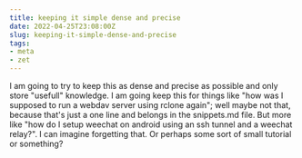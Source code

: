 ```yaml
---
title: keeping it simple dense and precise
date: 2022-04-25T23:08:00Z
slug: keeping-it-simple-dense-and-precise
tags:
- meta
- zet
---
```


I am going to try to keep this as dense and precise as possible and only store
"usefull" knowledge. I am going keep this for things like "how was I supposed
to run a webdav server using rclone again"; well maybe not that, because that's
just a one line and belongs in the snippets.md file. But more like "how do I
setup weechat on android using an ssh tunnel and a weechat relay?". I can
imagine forgetting that. Or perhaps some sort of small tutorial or something?

